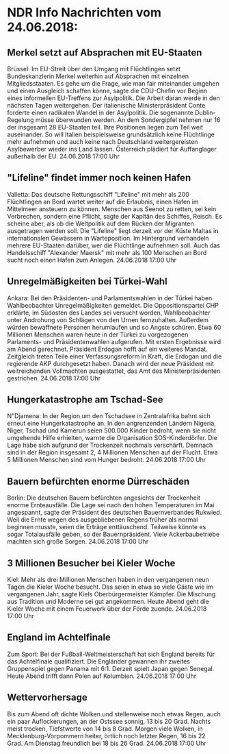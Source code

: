 # NDR Info Nachrichten vom 24.06.2018:


## Merkel setzt auf Absprachen mit EU-Staaten
Brüssel: Im EU-Streit über den Umgang mit Flüchtlingen setzt Bundeskanzlerin Merkel weiterhin auf Absprachen mit einzelnen Mitgliedsstaaten. Es gehe um die Frage, wie man fair miteinander umgehen und einen Ausgleich schaffen könne, sagte die CDU-Chefin vor Beginn eines informellen EU-Treffens zur Asylpolitik. Die Arbeit daran werde in den nächsten Tagen weitergehen. Der italienische Ministerpräsident Conte forderte einen radikalen Wandel in der Asylpolitik. Die sogenannte Dublin-Regelung müsse überwunden werden. An dem Sondergipfel nehmen nur 16 der insgesamt 28 EU-Staaten teil. Ihre Positionen liegen zum Teil weit auseinander. So will Italien beispielsweise grundsätzlich keine Flüchtlinge mehr aufnehmen und auch keine nach Deutschland weitergereisten Asylbewerber wieder ins Land lassen. Österreich plädiert für Auffanglager außerhalb der EU. 24.06.2018 17:00 Uhr 

## "Lifeline" findet immer noch keinen Hafen
Valletta: Das deutsche Rettungsschiff "Lifeline" mit mehr als 200 Flüchtlingen an Bord wartet weiter auf die Erlaubnis, einen Hafen im Mittelmeer ansteuern zu können. Menschen aus Seenot zu retten, sei kein Verbrechen, sondern eine Pflicht, sagte der Kapitän des Schiffes, Reisch. Es scheine aber, als ob die Weltpolitik auf dem Rücken der Migranten ausgetragen werden soll. Die "Lifeline" liegt derzeit vor der Küste Maltas in internationalen Gewässern in Warteposition. Im Hintergrund verhandeln mehrere EU-Staaten darüber, wer die Flüchtlinge aufnehmen soll. Auch das Handelsschiff "Alexander Maersk" mit mehr als 100 Menschen an Bord sucht noch einen Hafen zum Anlegen. 24.06.2018 17:00 Uhr 

## Unregelmäßigkeiten bei Türkei-Wahl
Ankara: Bei den Präsidenten- und Parlamentswahlen in der Türkei haben Wahlbeobachter Unregelmäßigkeiten gemeldet. Die Oppositionspartei CHP erklärte, im Südosten des Landes sei versucht worden, Wahlbeobachter unter Androhung von Schlägen von den Urnen fernzuhalten. Außerdem würden bewaffnete Personen herumlaufen und so Ängste schüren. Etwa 60 Millionen Menschen waren heute in der Türkei zu vorgezogenen Parlaments- und Präsidentenwahlen aufgerufen. Mit ersten Ergebnisse wird am Abend gerechnet. Präsident Erdogan hofft auf ein weiteres Mandat. Zeitgleich treten Teile einer Verfassungsreform in Kraft, die Erdogan und die regierende AKP durchgesetzt haben. Danach wird der neue Präsident mit weitreichenden Vollmachten ausgestattet, das Amt des Ministerpräsidenten gestrichen. 24.06.2018 17:00 Uhr 

## Hungerkatastrophe am Tschad-See
N"Djamena: In der Region um den Tschadsee in Zentralafrika bahnt sich erneut eine Hungerkatastrophe an. In den angrenzenden Ländern Nigeria, Niger, Tschad und Kamerun seien 500.000 Kinder bedroht, wenn sie nicht umgehende Hilfe erhielten, warnte die Organisation SOS-Kinderdörfer. Die Lage habe sich aufgrund der Trockenzeit nochmals verschärft. Demnach sind in der Region insgesamt 2, 4 Millionen Menschen auf der Flucht. Etwa 5 Millionen Menschen sind vom Hunger bedroht. 24.06.2018 17:00 Uhr 

## Bauern befürchten enorme Dürreschäden
Berlin: Die deutschen Bauern befürchten angesichts der Trockenheit enorme Ernteausfälle. Die Lage sei nach den hohen Temperaturen im Mai angespannt, sagte der Präsident des deutschen Bauernverbandes Rukwied. Weil die Ernte wegen des ausgebliebenen Regens früher als normal beginnen musste, seien die Erträge enttäuschend. Teilweise könnte es sogar Totalausfälle geben, so der
Bauernpräsident. Viele Ackerbaubetriebe machten sich große Sorgen. 24.06.2018 17:00 Uhr 

## 3 Millionen Besucher bei Kieler Woche
Kiel:			Mehr als drei Millionen Menschen haben in den vergangenen neun Tagen die Kieler Woche besucht. Das seien in etwa so viele Gäste wie im vergangenen Jahr, sagte Kiels Oberbürgermeister Kämpfer. Die Mischung aus Tradition und Moderne sei gut angekommen. Heute Abend geht die Kieler Woche mit einem Feuerwerk über der Förde zuende. 24.06.2018 17:00 Uhr 

## England im Achtelfinale
Zum Sport: Bei der Fußball-Weltmeisterschaft hat sich England bereits für das Achtelfinale qualifiziert. Die Engländer gewannen ihr zweites Gruppenspiel gegen Panama mit 6:1. Derzeit spielt Japan gegen Senegal. Heute Abend trifft dann Polen auf Kolumbien. 24.06.2018 17:00 Uhr 

## Wettervorhersage
Bis zum Abend oft dichte Wolken und stellenweise noch etwas Regen, auch ein paar Auflockerungen, an der Ostssee sonnig, 13 bis 20 Grad. Nachts meist trocken, Tiefstwerte von 14 bis 8 Grad. Morgen viele Wolken, in Mecklenburg-Vorpommern heiter, örtlich noch letzter Regen, 16 bis 22 Grad. Am Dienstag freundlich bei  18 bis 26 Grad. 24.06.2018 17:00 Uhr 

